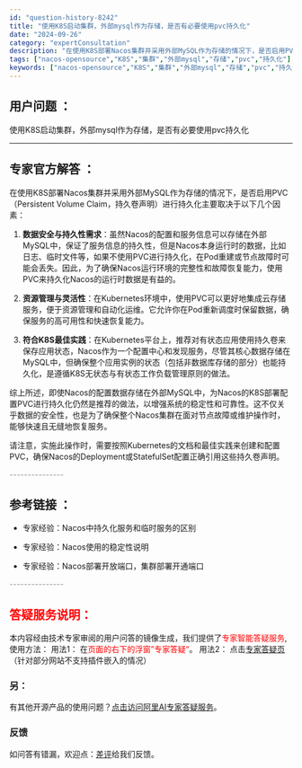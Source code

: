 ```yaml
---
id: "question-history-8242"
title: "使用K8S启动集群，外部mysql作为存储，是否有必要使用pvc持久化"
date: "2024-09-26"
category: "expertConsultation"
description: "在使用K8S部署Nacos集群并采用外部MySQL作为存储的情况下，是否启用PVC（Persistent Volume Claim，持久卷声明）进行持久化主要取决于以下几个因素：1. **数据安全与持久性需求**：虽然Nacos的配置和服务信息可以存储在外部MySQL中，保证了服务信息的持久性，但是"
tags: ["nacos-opensource","K8S","集群","外部mysql","存储","pvc","持久化"]
keywords: ["nacos-opensource","K8S","集群","外部mysql","存储","pvc","持久化"]
---
```


## 用户问题 ： 
 使用K8S启动集群，外部mysql作为存储，是否有必要使用pvc持久化  

---------------
## 专家官方解答 ：

在使用K8S部署Nacos集群并采用外部MySQL作为存储的情况下，是否启用PVC（Persistent Volume Claim，持久卷声明）进行持久化主要取决于以下几个因素：

1. **数据安全与持久性需求**：虽然Nacos的配置和服务信息可以存储在外部MySQL中，保证了服务信息的持久性，但是Nacos本身运行时的数据，比如日志、临时文件等，如果不使用PVC进行持久化，在Pod重建或节点故障时可能会丢失。因此，为了确保Nacos运行环境的完整性和故障恢复能力，使用PVC来持久化Nacos的运行时数据是有益的。

2. **资源管理与灵活性**：在Kubernetes环境中，使用PVC可以更好地集成云存储服务，便于资源管理和自动化运维。它允许你在Pod重新调度时保留数据，确保服务的高可用性和快速恢复能力。

3. **符合K8S最佳实践**：在Kubernetes平台上，推荐对有状态应用使用持久卷来保存应用状态，Nacos作为一个配置中心和发现服务，尽管其核心数据存储在MySQL中，但确保整个应用实例的状态（包括非数据库存储的部分）也能持久化，是遵循K8S无状态与有状态工作负载管理原则的做法。

综上所述，即使Nacos的配置数据存储在外部MySQL中，为Nacos的K8S部署配置PVC进行持久化仍然是推荐的做法，以增强系统的稳定性和可靠性。这不仅关乎数据的安全性，也是为了确保整个Nacos集群在面对节点故障或维护操作时，能够快速且无缝地恢复服务。

请注意，实施此操作时，需要按照Kubernetes的文档和最佳实践来创建和配置PVC，确保Nacos的Deployment或StatefulSet配置正确引用这些持久卷声明。


<font color="#949494">---------------</font> 


## 参考链接 ：

* 专家经验：Nacos中持久化服务和临时服务的区别 
 
 * 专家经验：Nacos使用的稳定性说明 
 
 * 专家经验：Nacos部署开放端口，集群部署开通端口 


 <font color="#949494">---------------</font> 
 


## <font color="#FF0000">答疑服务说明：</font> 

本内容经由技术专家审阅的用户问答的镜像生成，我们提供了<font color="#FF0000">专家智能答疑服务</font>,使用方法：
用法1： 在<font color="#FF0000">页面的右下的浮窗”专家答疑“</font>。
用法2： 点击[专家答疑页](https://answer.opensource.alibaba.com/docs/intro)（针对部分网站不支持插件嵌入的情况）
### 另：


有其他开源产品的使用问题？[点击访问阿里AI专家答疑服务](https://answer.opensource.alibaba.com/docs/intro)。
### 反馈
如问答有错漏，欢迎点：[差评](https://ai.nacos.io/user/feedbackByEnhancerGradePOJOID?enhancerGradePOJOId=13593)给我们反馈。
